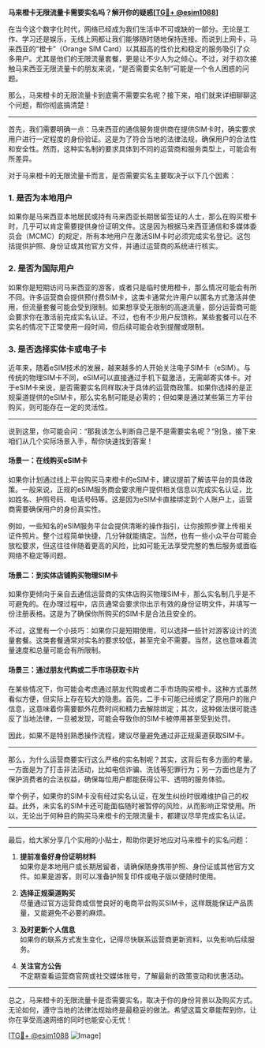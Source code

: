 **马来橙卡无限流量卡需要实名吗？解开你的疑惑[[TG💪+ @esim1088](https://t.me/s/esim1088)]**

在当今这个数字化时代，网络已经成为我们生活中不可或缺的一部分。无论是工作、学习还是娱乐，无线上网都让我们能够随时随地保持连接。而说到上网卡，马来西亚的“橙卡”（Orange SIM Card）以其超高的性价比和稳定的服务吸引了众多用户。尤其是他们的无限流量套餐，更是让不少人为之倾心。不过，对于初次接触马来西亚无限流量卡的朋友来说，“是否需要实名制”可能是一个令人困惑的问题。

那么，马来橙卡的无限流量卡到底需不需要实名呢？接下来，咱们就来详细聊聊这个问题，帮你彻底搞清楚！

---

首先，我们需要明确一点：马来西亚的通信服务提供商在提供SIM卡时，确实要求用户进行一定程度的身份验证。这是为了符合当地的法律法规，确保用户的合法性和安全性。然而，这种实名制的要求具体到不同的运营商和服务类型上，可能会有所差异。

对于马来橙卡的无限流量卡而言，是否需要实名主要取决于以下几个因素：

### **1. 是否为本地用户**
如果你是马来西亚本地居民或持有马来西亚长期居留签证的人士，那么在购买橙卡时，几乎可以肯定需要提供身份证明文件。这是因为根据马来西亚通信和多媒体委员会（MCMC）的规定，所有本地用户在激活SIM卡时必须完成实名登记。这包括提供护照、身份证或其他官方文件，并通过运营商的系统进行核实。

### **2. 是否为国际用户**
如果你是短期访问马来西亚的游客，或者只是临时使用橙卡，那么情况可能会有所不同。许多运营商会提供预付费SIM卡，这类卡通常允许用户以匿名方式激活并使用，但流量套餐可能会受到限制。如果想享受无限制的高速流量，部分运营商可能会要求你在激活前完成实名认证。不过，也有不少用户反馈称，某些套餐可以在不实名的情况下正常使用一段时间，但后续可能会收到提醒或限制。

### **3. 是否选择实体卡或电子卡**
近年来，随着eSIM技术的发展，越来越多的人开始关注电子SIM卡（eSIM）。与传统的物理SIM卡不同，eSIM可以直接通过手机下载激活，无需邮寄实体卡。对于eSIM卡来说，是否需要实名同样取决于具体的运营商政策。如果你选择的是正规渠道提供的eSIM卡，那么实名制可能是必需的；但如果是通过某些第三方平台购买，则可能存在一定的灵活性。

---

说到这里，你可能会问：“那我该怎么判断自己是不是需要实名呢？”别急，接下来咱们从几个实际场景入手，帮你快速找到答案！

#### **场景一：在线购买eSIM卡**
如果你计划通过线上平台购买马来橙卡的eSIM卡，建议提前了解该平台的具体政策。一般来说，正规的eSIM服务商会要求用户提供相关信息以完成实名认证，比如姓名、护照号码、电话号码等。这是因为eSIM卡直接绑定到个人账户上，运营商需要确保用户的身份真实性。

例如，一些知名的eSIM服务平台会提供清晰的操作指引，让你按照步骤上传相关证件照片。整个过程简单快捷，几分钟就能搞定。当然，也有一些小众平台可能会放松要求，但这往往伴随着更高的风险，比如可能无法享受完整的售后服务或面临网络不稳定等问题。

#### **场景二：到实体店铺购买物理SIM卡**
如果你更倾向于亲自去通信运营商的实体店购买物理SIM卡，那么实名制几乎是不可避免的。在办理过程中，店员通常会要求你出示有效的身份证明文件，并填写一份注册表格。这是为了确保你所购买的SIM卡是合法且安全的。

不过，这里有一个小技巧：如果你只是短期使用，可以选择一些针对游客设计的流量套餐。这类套餐通常对实名的要求较低，甚至完全不需要。当然，这也意味着流量速度和总量可能会有所限制。

#### **场景三：通过朋友代购或二手市场获取卡片**
在某些情况下，你可能会考虑通过朋友代购或者二手市场购买橙卡。这种方式虽然看似方便，但实际上存在较大的隐患。首先，二手卡可能已经绑定了原用户的账户信息，这意味着你需要额外花费时间和精力去解除绑定；其次，这种做法很可能违反了当地法律，一旦被发现，可能会导致你的SIM卡被停用甚至受到处罚。

因此，如果不是特别熟悉操作流程，建议尽量避免通过非正规渠道获取SIM卡。

---

那么，为什么运营商要实行这么严格的实名制呢？其实，这背后有多方面的考量。一方面是为了打击非法活动，比如电信诈骗、洗钱等犯罪行为；另一方面也是为了保护消费者的合法权益，确保每位用户都能获得公平、透明的服务体验。

举个例子，如果你的SIM卡没有经过实名认证，在发生纠纷时很难维护自己的权益。此外，未实名的SIM卡还可能面临随时被暂停的风险，从而影响正常使用。所以，无论出于何种目的购买马来橙卡的无限流量卡，都建议尽早完成实名认证。

---

最后，给大家分享几个实用的小贴士，帮助你更好地应对马来橙卡的实名问题：

1. **提前准备好身份证明材料**  
   如果你是本地用户或长期居留者，请确保随身携带护照、身份证或其他官方文件。如果是游客，则可以准备护照复印件或电子版以便随时使用。

2. **选择正规渠道购买**  
   尽量通过官方运营商或信誉良好的电商平台购买SIM卡，这样既能保证产品质量，又能避免不必要的麻烦。

3. **及时更新个人信息**  
   如果你的联系方式发生变化，记得尽快联系运营商更新资料，以免影响后续服务。

4. **关注官方公告**  
   不定期查看运营商官网或社交媒体账号，了解最新的政策变动和优惠活动。

---

总之，马来橙卡的无限流量卡是否需要实名，取决于你的身份背景以及购买方式。无论如何，遵守当地的法律法规始终是最稳妥的做法。希望这篇文章能帮到你，让你在享受高速网络的同时也能安心无忧！

[[TG💪+ @esim1088](https://t.me/s/esim1088) ![Image](https://i.postimg.cc/4NQfJmqS/Snipaste-2025-05-13-00-14-12.png)]